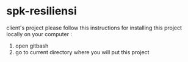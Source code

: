 # spk-resiliensi
client's project
please follow this instructions for installing this project locally on your computer :
1. open gitbash
2. go to current directory where you will put this project
